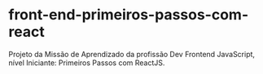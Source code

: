 # front-end-primeiros-passos-com-react
Projeto da Missão de Aprendizado da profissão Dev Frontend JavaScript, nível Iniciante: Primeiros Passos com ReactJS.
